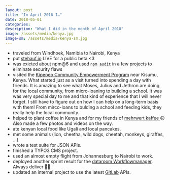 ```yaml
---
layout: post
title: "In April 2018 I…"
date: 2018-05-01
categories:
description: "What I did in the month of April 2018"
image: /assets/media/kenya.jpg
image-sm: /assets/media/kenya-sm.jpg
---
```

- traveled from Windhoek, Namibia to Nairobi, Kenya
- put [stehauf.io](https://www.stehauf.io) LIVE for a public beta <3
- was exicted about npm@6 and used [`npm audit`](https://blog.npmjs.org/post/173719309445/npm-audit-identify-and-fix-insecure) in a few projects to eliminate security flaws
- visited the [Kipepeo Community Empowerment Program](http://kipepeo.yolasite.com/) near Kisumu, Kenya. What started just as a visit turned into spending a day with friends. It is amazing to see what Moses, Julius and Jethron are doing for the local community, from micro-loaning to building a school. It was was very special day to me and that kind of experience that I will never forget. I still have to figure out on how I can help on a long-term basis with them! From mirco-loans to bulding a school and feeding kids, they really help the local community.
- helped to plant coffee in Kenya and for my friends of [mehrwert kaffee ](https://mehrwert-kaffee.de/) 🙃 Also made a few photos and videos on the way.
- ate kenyan local food like Ugali and local pancakes.
- met some animals (lion, cheetha, wild dogs, cheetah, monkeys, giraffes, …).
- wrote a test suite for JSON APIs.
- finished a TYPO3 CMS project.
- used an almost empty flight from Johannesburg to Nairobi to work.
- deployed another sprint result for the [dataroom Workflowmanager](https://wfm.data-room.de/en). Always deliver 💪🏽.
- updated an internal project to use the latest [GitLab](http://gitlab.com/) APIs.
